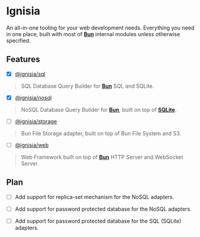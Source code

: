 # Ignisia

An all-in-one tooling for your web development needs. Everything you need in one place, built with most of [**Bun**](https://bun.sh) internal modules unless otherwise specified.

## Features

- [x] [@ignisia/sql]('./packages/sql')

> SQL Database Query Builder for [**Bun**](https://bun.sh) SQL and SQLite.

- [x] [@ignisia/nosql]('./packages/nosql')

> NoSQL Database Query Builder for [**Bun**](https://bun.sh), built on top of [**SQLite**](https://sqlite.org/).

- [ ] [@ignisia/storage]('./packages/storage')

> Bun File Storage adapter, built on top of Bun File System and S3.

- [ ] [@ignisia/web]('./packages/web')

> Web Framework built on top of [**Bun**](https://bun.sh) HTTP Server and WebSocket Server.

## Plan

- [ ] Add support for replica-set mechanism for the NoSQL adapters.

- [ ] Add support for password protected database for the NoSQL adapters.

- [ ] Add support for password protected database for the SQL (SQLite) adapters.
